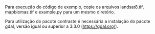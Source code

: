 Para execução do código de exemplo, copie os arquivos landsat8.tif, mapbiomas.tif e example.py para um mesmo diretório.

Para utilização do pacote contraste é necessária a instalação do pacote gdal, versão igual ou superior a 3.3.0 (https://gdal.org/).
